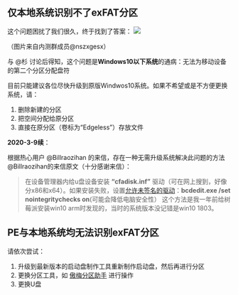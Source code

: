 ## 仅本地系统识别不了exFAT分区

这个问题困扰了我们很久，终于找到了答案：
![](https://pineapple.edgeless.top/picbed/wiki/images/QQpic20190615221709.png)

 （图片来自内测群成员@nszxgesx）

与 @杉 讨论后得知，这个问题是**Windows10以下系统**的通病：无法为移动设备的第二个分区分配盘符

目前只能建议各位尽快升级到原版Windwos10系统。如果不希望或是不方便更换系统，请：
1. 删除新建的分区
2. 把空间分配给原分区
3. 直接在原分区（卷标为“Edgeless”）存放文件



**2020-3-9续**：

根据热心用户 @Billraozihan 的来信，存在一种无需升级系统解决此问题的方法
 @Billraozihan的来信原文（十分感谢来信）：

>在设备管理器内给u盘设备安装 **“cfadisk.inf”** 驱动（可在网上搜到，好像分x86和x64）。如果安装失败，设置[允许未签名的驱动](https://www.cnblogs.com/liujx2019/p/10620769.html)：**bcdedit.exe /set nointegritychecks on**(可能会降低电脑安全性）
这个方法是我一年前给树莓派安装win10 arm时发现的，当时的系统版本没记错是win10 1803。



## PE与本地系统均无法识别exFAT分区
请依次尝试：
1. 升级到最新版本的启动盘制作工具重新制作启动盘，然后再进行分区
2. 更换分区工具，如 [傲梅分区助手](https://www.disktool.cn) 进行操作
2. 更换U盘